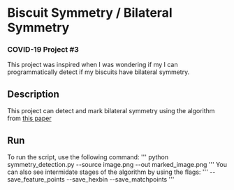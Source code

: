
# Biscuit Symmetry / Bilateral Symmetry
### COVID-19 Project #3
This project was inspired when I was wondering if my I can programmatically detect if my biscuits have bilateral symmetry.

## Description
This project can detect and mark bilateral symmetry using the algorithm from [this paper](https://link.springer.com/content/pdf/10.1007%2F11744047_39.pdf)

## Run
To run the script, use the following command:
'''
python symmetry_detection.py --source image.png --out marked_image.png
'''
You can also see intermidate stages of the algorithm by using the flags:
'''
--save_feature_points
--save_hexbin
--save_matchpoints
'''

